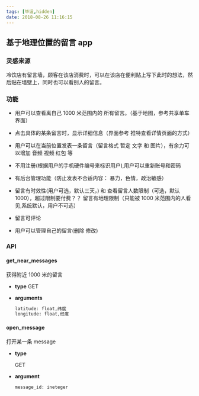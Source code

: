 ```yaml
---
tags: [毕设,hidden]
date: 2018-08-26 11:16:15
---
```


## 基于地理位置的留言 app

### 灵感来源

冷饮店有留言墙，顾客在该店消费时，可以在该店在便利贴上写下此时的想法，然后贴在墙壁上，同时也可以看别人的留言。

### 功能

- 用户可以查看离自己 1000 米范围内的 所有留言。（基于地图，参考共享单车界面）

* 点击具体的某条留言时，显示详细信息（界面参考 推特查看详情页面的方式）

* 用户可以在当前位置发表一条留言（留言格式 暂定 文字 和 图片），有余力可以增加 音频 视频 红包 等

* 不用注册(根据用户的手机硬件编号来标识用户),用户可以重新账号和密码

* 有后台管理功能（防止发表不合适内容： 暴力，色情，政治敏感）

* 留言有时效性(用户可选，默认三天，) 和 查看留言人数限制（可选，默认 1000），超过限制要付费？？ 留言有地理限制（只能被 1000 米范围内的人看见,系统默认，用户不可选）

* 留言可评论

* 用户可以管理自己的留言(删除 修改)

### API

#### get_near_messages

获得附近 1000 米的留言

- **type**
  GET
- **arguments**

  ```txt
  latitude: float,纬度
  longitude: float,经度
  ```

#### open_message

打开某一条 message

- **type**

  GET

- **argument**

  ```txt
  message_id: ineteger
  ```
